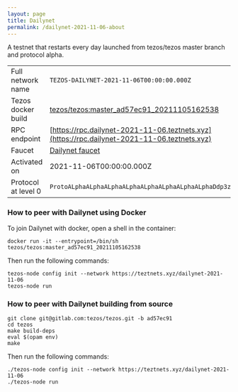 ```yaml
---
layout: page
title: Dailynet
permalink: /dailynet-2021-11-06-about
---
```


A testnet that restarts every day launched from tezos/tezos master branch and protocol alpha.

| | |
|-------|---------------------|
| Full network name | `TEZOS-DAILYNET-2021-11-06T00:00:00.000Z` |
| Tezos docker build | [tezos/tezos:master_ad57ec91_20211105162538](https://hub.docker.com/r/tezos/tezos/tags?page=1&ordering=last_updated&name=master_ad57ec91_20211105162538) |
| RPC endpoint | [https://rpc.dailynet-2021-11-06.teztnets.xyz](https://rpc.dailynet-2021-11-06.teztnets.xyz) |
| Faucet | [Dailynet faucet](https://faucet.dailynet-2021-11-06.teztnets.xyz) |
| Activated on | 2021-11-06T00:00:00.000Z |
| Protocol at level 0 |  `ProtoALphaALphaALphaALphaALphaALphaALphaALphaDdp3zK` |


### How to peer with Dailynet using Docker

To join Dailynet with docker, open a shell in the container:

```
docker run -it --entrypoint=/bin/sh tezos/tezos:master_ad57ec91_20211105162538
```

Then run the following commands:

```
tezos-node config init --network https://teztnets.xyz/dailynet-2021-11-06
tezos-node run
```

### How to peer with Dailynet building from source

```
git clone git@gitlab.com:tezos/tezos.git -b ad57ec91
cd tezos
make build-deps
eval $(opam env)
make
```

Then run the following commands:

```
./tezos-node config init --network https://teztnets.xyz/dailynet-2021-11-06
./tezos-node run
```
